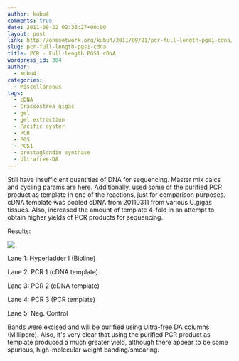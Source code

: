 ```yaml
---
author: kubu4
comments: true
date: 2011-09-22 02:36:27+00:00
layout: post
link: http://onsnetwork.org/kubu4/2011/09/21/pcr-full-length-pgs1-cdna/
slug: pcr-full-length-pgs1-cdna
title: PCR - Full-length PGS1 cDNA
wordpress_id: 304
author:
  - kubu4
categories:
  - Miscellaneous
tags:
  - cDNA
  - Crassostrea gigas
  - gel
  - gel extraction
  - Pacific oyster
  - PCR
  - PGS
  - PGS1
  - prostaglandin synthase
  - Ultrafree-DA
---
```


Still have insufficient quantities of DNA for sequencing. Master mix calcs and cycling params are here. Additionally, used some of the purified PCR product as template in one of the reactions, just for comparison purposes. cDNA template was pooled cDNA from 20110311 from various C.gigas tissues. Also, increased the amount of template 4-fold in an attempt to obtain higher yields of PCR products for sequencing.

Results:

![](http://eagle.fish.washington.edu/Arabidopsis/20110922-01.JPG)

Lane 1: Hyperladder I (Bioline)

Lane 2: PCR 1 (cDNA template)

Lane 3: PCR 2 (cDNA template)

Lane 4: PCR 3 (PCR template)

Lane 5: Neg. Control

Bands were excised and will be purified using Ultra-free DA columns (Millipore). Also, it's very clear that using the purified PCR product as template produced a much greater yield, although there appear to be some spurious, high-molecular weight banding/smearing.
